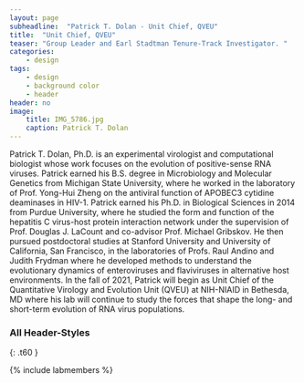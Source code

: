 ```yaml
---
layout: page
subheadline:  "Patrick T. Dolan - Unit Chief, QVEU"
title:  "Unit Chief, QVEU"
teaser: "Group Leader and Earl Stadtman Tenure-Track Investigator. "
categories:
    - design
tags:
    - design
    - background color
    - header
header: no
image:
    title: IMG_5786.jpg
    caption: Patrick T. Dolan
---
```

Patrick T. Dolan, Ph.D. is an experimental virologist and computational biologist whose work focuses on the evolution of positive-sense RNA viruses. Patrick earned his B.S. degree in Microbiology and Molecular Genetics from Michigan State University, where he worked in the laboratory of Prof. Yong-Hui Zheng on the antiviral function of APOBEC3 cytidine deaminases in HIV-1. Patrick earned his Ph.D. in Biological Sciences in 2014 from Purdue University, where he studied the form and function of the hepatitis C virus-host protein interaction network under the supervision of Prof. Douglas J. LaCount and co-advisor Prof. Michael Gribskov. He then pursued postdoctoral studies at Stanford University and University of California, San Francisco, in the laboratories of Profs. Raul Andino and Judith Frydman where he developed methods to understand the evolutionary dynamics of enteroviruses and flaviviruses in alternative host environments. In the fall of 2021, Patrick will begin as Unit Chief of the Quantitative Virology and Evolution Unit (QVEU) at NIH-NIAID in Bethesda, MD where his lab will continue to study the forces that shape the long- and short-term evolution of RNA virus populations.

### All Header-Styles
{: .t60 }

{% include labmembers %}

